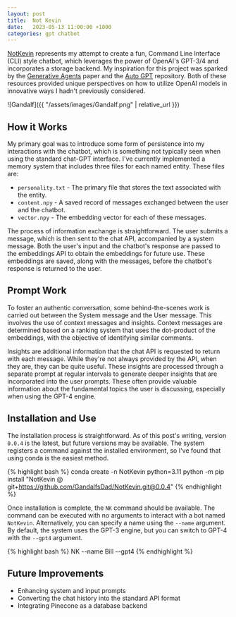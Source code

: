 ```yaml
---
layout: post
title:  Not Kevin
date:   2023-05-13 11:00:00 +1000
categories: gpt chatbot
---
```


[NotKevin][NotKevin] represents my attempt to create a fun, Command Line Interface (CLI) style chatbot, which leverages 
the power of OpenAI's GPT-3/4 and incorporates a storage backend. My inspiration for this project was sparked by the 
[Generative Agents][Generative-Agents] paper and the [Auto GPT][Auto-GPT] repository. Both of these resources provided 
unique perspectives on how to utilize OpenAI models in innovative ways I hadn't previously considered.



![Gandalf]({{ "/assets/images/Gandalf.png" | relative_url }})

## How it Works

My primary goal was to introduce some form of persistence into my interactions with the chatbot, which is something not 
typically seen when using the standard chat-GPT interface. I've currently implemented a memory system that includes three
 files for each named entity. These files are:

- `personality.txt` - The primary file that stores the text associated with the entity.
- `content.npy` - A saved record of messages exchanged between the user and the chatbot.
- `vector.npy` - The embedding vector for each of these messages.

The process of information exchange is straightforward. The user submits a message, which is then sent to the chat API,
accompanied by a system message. Both the user's input and the chatbot's response are passed to the embeddings API to 
obtain the embeddings for future use. These embeddings are saved, along with the messages, before the chatbot's response
is returned to the user.

## Prompt Work

To foster an authentic conversation, some behind-the-scenes work is carried out between the System message and the User 
message. This involves the use of context messages and insights. Context messages are determined based on a ranking system
that uses the dot-product of the embeddings, with the objective of identifying similar comments.

Insights are additional information that the chat API is requested to return with each message. While they're not always
provided by the API, when they are, they can be quite useful. These insights are processed through a separate prompt at
regular intervals to generate deeper insights that are incorporated into the user prompts. These often provide valuable
information about the fundamental topics the user is discussing, especially when using the GPT-4 engine.

## Installation and Use

The installation process is straightforward. As of this post's writing, version `0.0.4` is the latest, but future versions
may be available. The system registers a command against the installed environment, so I've found that using conda is the
easiest method.

{% highlight bash %}
conda create -n NotKevin python=3.11
python -m pip install "NotKevin @ git+https://github.com/GandalfsDad/NotKevin.git@0.0.4"
{% endhighlight %}

Once installation is complete, the `NK` command should be available. The command can be executed with no arguments to
interact with a bot named `NotKevin`. Alternatively, you can specify a name using the `--name` argument. By default, the
system uses the GPT-3 engine, but you can switch to GPT-4 with the `--gpt4` argument.

{% highlight bash %}
NK --name Bill --gpt4
{% endhighlight %}

## Future Improvements

- Enhancing system and input prompts
- Converting the chat history into the standard API format
- Integrating Pinecone as a database backend

[NotKevin]: https://github.com/GandalfsDad/NotKevin
[Generative-Agents]: https://arxiv.org/abs/2304.03442
[Auto-GPT]: https://github.com/Significant-Gravitas/Auto-GPT

